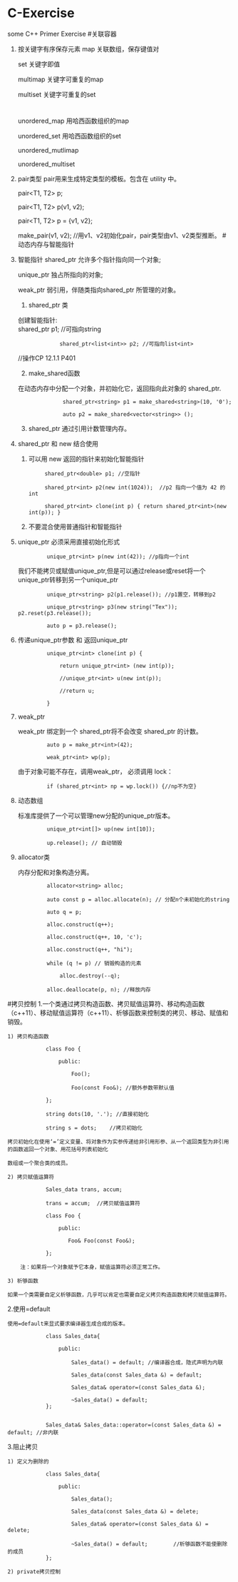 # C-Exercise
some C++ Primer Exercise
#关联容器
1. 按关键字有序保存元素
    map 关联数组，保存键值对

    set 关键字即值

    multimap 关键字可重复的map

    multiset 关键字可重复的set

    #
    unordered_map 用哈西函数组织的map

    unordered_set 用哈西函数组织的set

    unordered_mutlimap

    unordered_multiset
2. pair类型
    pair用来生成特定类型的模板。包含在 utility 中。
    
    pair<T1, T2> p;

    pair<T1, T2> p(v1, v2);

    pair<T1, T2> p = {v1, v2};

    make_pair(v1, v2); //用v1、v2初始化pair，pair类型由v1、v2类型推断。
#动态内存与智能指针
1. 智能指针
    shared_ptr 允许多个指针指向同一个对象;

    unique_ptr 独占所指向的对象;

    weak_ptr 弱引用，伴随类指向shared_ptr 所管理的对象。
    
    1) shared_ptr 类
        
    创建智能指针:   
                    shared_ptr<string> p1; //可指向string

                    shared_ptr<list<int>> p2; //可指向list<int>
    
    //操作CP 12.1.1 P401
    
    2) make_shared函数

    在动态内存中分配一个对象，并初始化它，返回指向此对象的 shared_ptr.
    
                     shared_ptr<string> p1 = make_shared<string>(10, '0');
    
                     auto p2 = make_shared<vector<string>> ();
    
    3) shared_ptr 通过引用计数管理内存。

2. shared_ptr 和 new 结合使用

    1) 可以用 new 返回的指针来初始化智能指针 

                shared_ptr<double> p1; //空指针

                shared_ptr<int> p2(new int(1024));  //p2 指向一个值为 42 的 int
                
                shared_ptr<int> clone(int p) { return shared_ptr<int>(new int(p)); }
  

    2) 不要混合使用普通指针和智能指针

                
3. unique_ptr 必须采用直接初始化形式

                unique_ptr<int> p(new int(42)); //p指向一个int
    
    我们不能拷贝或赋值unique_ptr,但是可以通过release或reset将一个unique_ptr转移到另一个unique_ptr

                unique_ptr<string> p2(p1.release()); //p1置空，转移到p2

                unique_ptr<string> p3(new string("Tex")); p2.reset(p3.release());

                auto p = p3.release();

4. 传递unique_ptr参数 和 返回unique_ptr

                unique_ptr<int> clone(int p) {

                    return unique_ptr<int> (new int(p));

                    //unique_ptr<int> u(new int(p));

                    //return u;

                }

5. weak_ptr

    weak_ptr 绑定到一个 shared_ptr将不会改变 shared_ptr 的计数。

                auto p = make_ptr<int>(42);

                weak_ptr<int> wp(p);

    由于对象可能不存在，调用weak_ptr， 必须调用 lock：

                if (shared_ptr<int> np = wp.lock()) {//np不为空}

6. 动态数组
    
    标准库提供了一个可以管理new分配的unique_ptr版本。
                
                unique_ptr<int[]> up(new int[10]);
                
                up.release(); // 自动销毁
7. allocator类
    
    内存分配和对象构造分离。

                allocator<string> alloc;

                auto const p = alloc.allocate(n); // 分配n个未初始化的string
                
                auto q = p;
    
                alloc.construct(q++);
                
                alloc.construct(q++, 10, 'c');

                alloc.construct(q++, "hi");
               
                while (q != p) // 销毁构造的元素 
                    
                    alloc.destroy(--q);

                alloc.deallocate(p, n); //释放内存

#拷贝控制
1.一个类通过拷贝构造函数、拷贝赋值运算符、移动构造函数（c++11）、移动赋值运算符（c++11）、析够函数来控制类的拷贝、移动、赋值和销毁。

    1) 拷贝构造函数
                
                class Foo {
                    
                    public:

                        Foo();
            
                        Foo(const Foo&); //额外参数带默认值

                };

                string dots(10, '.'); //直接初始化

                string s = dots;    //拷贝初始化

    拷贝初始化在使用‘=’定义变量、将对象作为实参传递给非引用形参、从一个返回类型为非引用的函数返回一个对象、用花括号列表初始化

    数组或一个聚合类的成员。

    2) 拷贝赋值运算符

                Sales_data trans, accum;

                trans = accum;  //拷贝赋值运算符 

                class Foo {
                    
                    public:

                       Foo& Foo(const Foo&);

                };

        注：如果将一个对象赋予它本身，赋值运算符必须正常工作。
            
    3) 析够函数

    如果一个类需要自定义析够函数，几乎可以肯定也需要自定义拷贝构造函数和拷贝赋值运算符。

2.使用=default

    使用=default来显式要求编译器生成合成的版本。

                class Sales_data{

                    public:
                        
                        Sales_data() = default; //编译器合成，隐式声明为内联

                        Sales_data(const Sales_data &) = default;
                        
                        Sales_data& operator=(const Sales_data &);
                
                        ~Sales_data() = default;        
                };


                Sales_data& Sales_data::operator=(const Sales_data &) = default; //非内联

                
3.阻止拷贝

    1) 定义为删除的
                
                class Sales_data{

                    public:
                        
                        Sales_data();

                        Sales_data(const Sales_data &) = delete;
                        
                        Sales_data& operator=(const Sales_data &) = delete;
                
                        ~Sales_data() = default;        //析够函数不能使删除的成员
                };

    2) private拷贝控制
        
                




